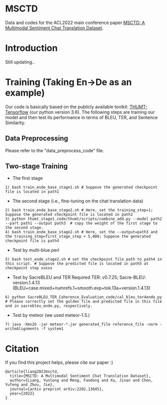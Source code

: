 # MSCTD
Data and codes for the ACL2022 main conference paper [MSCTD: A Multimodal Sentiment Chat Translation Dataset](https://arxiv.org/abs/2202.13645).

# Introduction
Still updating..

# Training (Taking En->De as an example)
Our code is basically based on the publicly available toolkit: [THUMT-Tensorflow](https://github.com/THUNLP-MT/THUMT) (our python version 3.6).
The following steps are training our model and then test its performance in terms of BLEU, TER, and Sentence Similarity.

## Data Preprocessing
Please refer to the "data_preprocess_code" file.

## Two-stage Training

+ The first stage

```
1) bash train_ende_base_stage1.sh # Suppose the generated checkpoint file is located in path1
```
+ The second stage (i.e., fine-tuning on the chat translation data)

```
2) bash train_ende_base_stage2.sh # Here, set the training_step=1; Suppose the generated checkpoint file is located in path2
3) python thumt_stage1_code/thumt/scripts/combine_add.py --model path2 --part path1 --output path3  # copy the weight of the first stage to the second stage.
4) bash train_ende_base_stage2.sh # Here, set the --output=path3 and the training_step=first_stage_step + 5,000; Suppose the generated checkpoint file is path4
```
+ Test by multi-blue.perl

```
5) bash test_ende_stage2.sh # set the checkpoint file path to path4 in this script. # Suppose the predicted file is located in path5 at checkpoint step xxxxx
```
+ Test by SacreBLEU and TER
Required TER: v0.7.25; Sacre-BLEU: version.1.4.13 (BLEU+case.mixed+numrefs.1+smooth.exp+tok.13a+version.1.4.13)

```
6) python SacreBLEU_TER_Coherence_Evaluation_code/cal_bleu_ter4ende.py # Please correctly set the golden file and predicted file in this file and in sacrebleu_ende.py, respectively.
```
+ Test by meteor (we used meteor-1.5.)

```
7) java -Xmx2G -jar meteor-*.jar generated_file reference_file -norm -writeAlignments -f system1
```
# Citation
If you find this project helps, please cite our paper :)

```
@article{liang2022msctd,
  title={MSCTD: A Multimodal Sentiment Chat Translation Dataset},
  author={Liang, Yunlong and Meng, Fandong and Xu, Jinan and Chen, Yufeng and Zhou, Jie},
  journal={arXiv preprint arXiv:2202.13645},
  year={2022}
}
```
